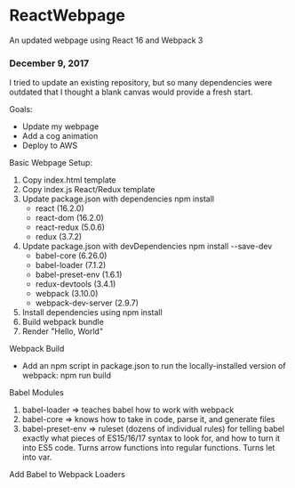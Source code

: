 # ReactWebpage
An updated webpage using React 16 and Webpack 3

### December 9, 2017
I tried to update an existing repository, but so many dependencies were outdated that I thought a blank canvas would provide a fresh start.

Goals:
-  Update my webpage
-  Add a cog animation
-  Deploy to AWS

Basic Webpage Setup:
1. Copy index.html template
2. Copy index.js React/Redux template
3. Update package.json with dependencies
    npm install
    - react (16.2.0)
    - react-dom (16.2.0)
    - react-redux (5.0.6)
    - redux (3.7.2)
4. Update package.json with devDependencies 
    npm install --save-dev 
    - babel-core (6.26.0)
    - babel-loader (7.1.2)
    - babel-preset-env (1.6.1)
    - redux-devtools (3.4.1)
    - webpack (3.10.0)
    - webpack-dev-server (2.9.7)
4. Install dependencies using npm install
5. Build webpack bundle
6. Render "Hello, World"


Webpack Build

- Add an npm script in package.json to run the locally-installed version of webpack:
        npm run build

Babel Modules
1.  babel-loader => teaches babel how to work with webpack
2.  babel-core => knows how to take in code, parse it, and generate files
3.  babel-preset-env => ruleset (dozens of individual rules) for telling babel exactly what pieces of ES15/16/17 syntax to look for, and how to turn it into ES5 code.  Turns arrow functions into regular functions.  Turns let into var.

Add Babel to Webpack Loaders


